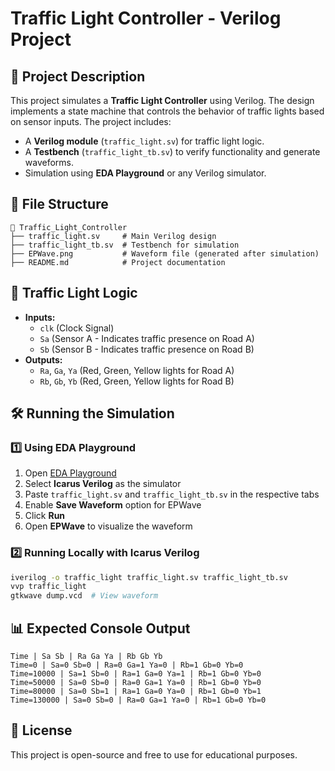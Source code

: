 # Traffic Light Controller - Verilog Project

## 📌 Project Description
This project simulates a **Traffic Light Controller** using Verilog. The design implements a state machine that controls the behavior of traffic lights based on sensor inputs. The project includes:
- A **Verilog module** (`traffic_light.sv`) for traffic light logic.
- A **Testbench** (`traffic_light_tb.sv`) to verify functionality and generate waveforms.
- Simulation using **EDA Playground** or any Verilog simulator.

## 📁 File Structure
```
📂 Traffic_Light_Controller
├── traffic_light.sv     # Main Verilog design
├── traffic_light_tb.sv  # Testbench for simulation
├── EPWave.png           # Waveform file (generated after simulation)
├── README.md            # Project documentation
```

## 🚦 Traffic Light Logic
- **Inputs:**
  - `clk` (Clock Signal)
  - `Sa` (Sensor A - Indicates traffic presence on Road A)
  - `Sb` (Sensor B - Indicates traffic presence on Road B)
- **Outputs:**
  - `Ra`, `Ga`, `Ya` (Red, Green, Yellow lights for Road A)
  - `Rb`, `Gb`, `Yb` (Red, Green, Yellow lights for Road B)

## 🛠️ Running the Simulation
### 1️⃣ Using EDA Playground
1. Open [EDA Playground](https://www.edaplayground.com/)
2. Select **Icarus Verilog** as the simulator
3. Paste `traffic_light.sv` and `traffic_light_tb.sv` in the respective tabs
4. Enable **Save Waveform** option for EPWave
5. Click **Run**
6. Open **EPWave** to visualize the waveform

### 2️⃣ Running Locally with Icarus Verilog
```sh
iverilog -o traffic_light traffic_light.sv traffic_light_tb.sv
vvp traffic_light
gtkwave dump.vcd  # View waveform
```

## 📊 Expected Console Output
```
Time | Sa Sb | Ra Ga Ya | Rb Gb Yb
Time=0 | Sa=0 Sb=0 | Ra=0 Ga=1 Ya=0 | Rb=1 Gb=0 Yb=0
Time=10000 | Sa=1 Sb=0 | Ra=1 Ga=0 Ya=1 | Rb=1 Gb=0 Yb=0
Time=50000 | Sa=0 Sb=0 | Ra=0 Ga=1 Ya=0 | Rb=1 Gb=0 Yb=0
Time=80000 | Sa=0 Sb=1 | Ra=1 Ga=0 Ya=0 | Rb=1 Gb=0 Yb=1
Time=130000 | Sa=0 Sb=0 | Ra=0 Ga=1 Ya=0 | Rb=1 Gb=0 Yb=0
```

## 📜 License
This project is open-source and free to use for educational purposes.

